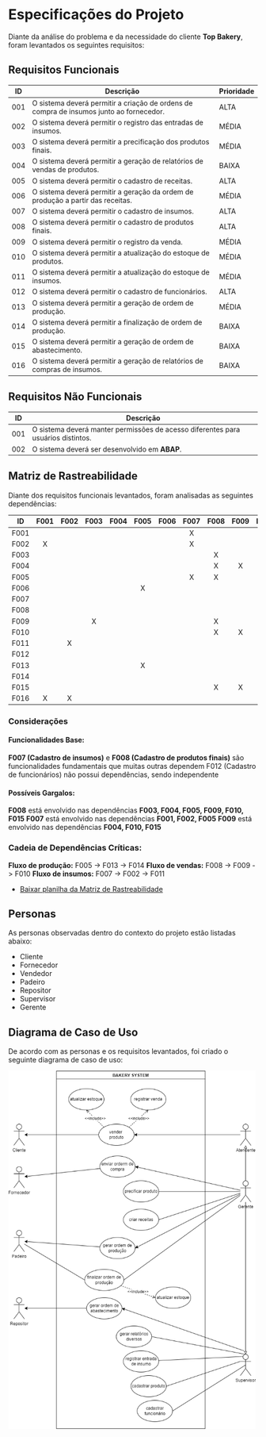 # Especificações do Projeto

Diante da análise do problema e da necessidade do cliente **Top Bakery**, foram levantados os seguintes requisitos:

## Requisitos Funcionais

| ID   | Descrição | Prioridade |
|------|-----------|-----|
| 001  | O sistema deverá permitir a criação de ordens de compra de insumos junto ao fornecedor. | ALTA |
| 002  | O sistema deverá permitir o registro das entradas de insumos. | MÉDIA |
| 003  | O sistema deverá permitir a precificação dos produtos finais. | MÉDIA |
| 004  | O sistema deverá permitir a geração de relatórios de vendas de produtos. | BAIXA |
| 005  | O sistema deverá permitir o cadastro de receitas. | ALTA |
| 006  | O sistema deverá permitir a geração da ordem de produção a partir das receitas. | MÉDIA |
| 007  | O sistema deverá permitir o cadastro de insumos. | ALTA |
| 008  | O sistema deverá permitir o cadastro de produtos finais. | ALTA |
| 009  | O sistema deverá permitir o registro da venda. | MÉDIA |
| 010  | O sistema deverá permitir a atualização do estoque de produtos. | MÉDIA |
| 011  | O sistema deverá permitir a atualização do estoque de insumos. | MÉDIA |
| 012  | O sistema deverá permitir o cadastro de funcionários. | ALTA |
| 013  | O sistema deverá permitir a geração de ordem de produção. | MÉDIA |
| 014  | O sistema deverá permitir a finalização de ordem de produção. | BAIXA |
| 015  | O sistema deverá permitir a geração de ordem de abastecimento. | BAIXA |
| 016  | O sistema deverá permitir a geração de relatórios de compras de insumos. | BAIXA |

## Requisitos Não Funcionais

| ID   | Descrição |
|------|-----------|
| 001  | O sistema deverá manter permissões de acesso diferentes para usuários distintos. |
| 002  | O sistema deverá ser desenvolvido em **ABAP**. |

## Matriz de Rastreabilidade

Diante dos requisitos funcionais levantados, foram analisadas as seguintes dependências:

| ID   | F001 | F002 | F003 | F004 | F005 | F006 | F007 | F008 | F009 | F010 | F011 | F012 | F013 | F014 | F015 | F016 | 
|:----:|:----:|:----:|:----:|:----:|:----:|:----:|:----:|:----:|:----:|:----:|:----:|:----:|:----:|:----:|:----:|:----:|
| F001 |      |      |      |      |      |      | X    |      |      |      |      |      |      |      |      |      |
| F002 | X    |      |      |      |      |      | X    |      |      |      |      |      |      |      |      |      |
| F003 |      |      |      |      |      |      |      | X    |      |      |      |      |      |      |      |      |
| F004 |      |      |      |      |      |      |      | X    | X    |      |      |      |      |      |      |      |
| F005 |      |      |      |      |      |      | X    | X    |      |      |      |      |      |      |      |      |
| F006 |      |      |      |      | X    |      |      |      |      |      |      |      |      |      |      |      |
| F007 |      |      |      |      |      |      |      |      |      |      |      |      |      |      |      |      |
| F008 |      |      |      |      |      |      |      |      |      |      |      |      |      |      |      |      |
| F009 |      |      | X    |      |      |      |      | X    |      |      |      |      |      |      |      |      |
| F010 |      |      |      |      |      |      |      | X    | X    |      |      |      |      |      |      |      |
| F011 |      | X    |      |      |      |      |      |      |      |      |      |      | X    | X    |      |      |
| F012 |      |      |      |      |      |      |      |      |      |      |      |      |      |      |      |      |      
| F013 |      |      |      |      | X    |      |      |      |      |      |      |      |      |      |      |      |      
| F014 |      |      |      |      |      |      |      |      |      |      |      |      | X    |      |      |      |     
| F015 |      |      |      |      |      |      |      | X    | X    |      |      |      |      |      |      |      |      
| F016 | X    | X    |      |      |      |      |      |      |      |      |      |      |      |      |      |      |      

### Considerações

#### Funcionalidades Base:
**F007 (Cadastro de insumos)** e **F008 (Cadastro de produtos finais)** são funcionalidades fundamentais que muitas outras dependem
F012 (Cadastro de funcionários) não possui dependências, sendo independente

#### Possíveis Gargalos:
**F008** está envolvido nas dependências **F003, F004, F005, F009, F010, F015**
**F007** está envolvido nas dependências **F001, F002, F005**
**F009** está envolvido nas dependências **F004, F010, F015**

### Cadeia de Dependências Críticas:
**Fluxo de produção:** F005 -> F013 -> F014 
**Fluxo de vendas:** F008 -> F009 -> F010 
**Fluxo de insumos:** F007 -> F002 -> F011 

-  [Baixar planilha da Matriz de Rastreabilidade](https://github.com/CarlosCamuzzi/abap-top-bakery/blob/main/docs/file/top_bakery_matriz_rastreabiidade.xlsx)

## Personas

As personas observadas dentro do contexto do projeto estão listadas abaixo:
- Cliente
- Fornecedor
- Vendedor
- Padeiro
- Repositor
- Supervisor
- Gerente

## Diagrama de Caso de Uso

De acordo com as personas e os requisitos levantados, foi criado o seguinte diagrama de caso de uso:

<img src="https://github.com/CarlosCamuzzi/abap-top-bakery/blob/main/docs/img/diagrama_caso_uso_bakery.png" alt="Top Bakery: Caso de Uso" width="500" height="722">
